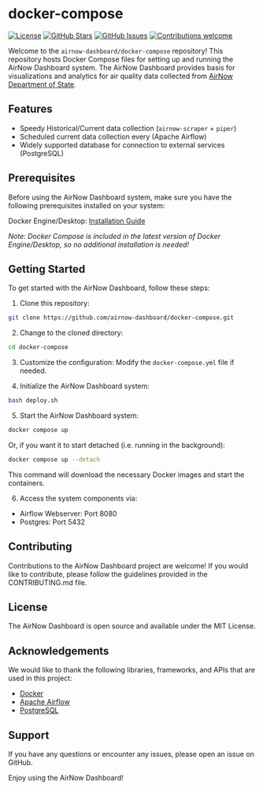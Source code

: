 # docker-compose
[![License](https://img.shields.io/badge/License-MIT-blue.svg)](https://opensource.org/licenses/MIT)
[![GitHub Stars](https://img.shields.io/github/stars/airnow-dashboard/docker-compose.svg)](https://github.com/airnow-dashboard/docker-compose/stargazers)
[![GitHub Issues](https://img.shields.io/github/issues/airnow-dashboard/docker-compose.svg)](https://github.com/airnow-dashboard/docker-compose/issues)
[![Contributions welcome](https://img.shields.io/badge/Contributions-welcome-orange.svg)](https://github.com/airnow-dashboard/docker-compose/blob/master/CONTRIBUTING.md)


Welcome to the `airnow-dashboard/docker-compose` repository! This repository hosts Docker Compose files for setting up and running the AirNow Dashboard system. The AirNow Dashboard provides basis for visualizations and analytics for air quality data collected from [AirNow Department of State](https://www.airnow.gov/international/us-embassies-and-consulates/).


## Features
- Speedy Historical/Current data collection (`airnow-scraper` + `piper`)
- Scheduled current data collection every (Apache Airflow)
- Widely supported database for connection to external services (PostgreSQL)

## Prerequisites
Before using the AirNow Dashboard system, make sure you have the following prerequisites installed on your system:

Docker Engine/Desktop: [Installation Guide](https://docs.docker.com/get-docker/)

*Note: Docker Compose is included in the latest version of Docker Engine/Desktop, so no additional installation is needed!*

## Getting Started

To get started with the AirNow Dashboard, follow these steps:

1. Clone this repository:

```bash
git clone https://github.com/airnow-dashboard/docker-compose.git
```

2. Change to the cloned directory:
```bash
cd docker-compose
```

3. Customize the configuration:
Modify the `docker-compose.yml` file if needed.


4. Initialize the AirNow Dashboard system:

```bash
bash deploy.sh
```

5. Start the AirNow Dashboard system:
```bash
docker compose up
```
Or, if you want it to start detached (i.e. running in the background):
```bash
docker compose up --detach
```
This command will download the necessary Docker images and start the containers.

6. Access the system components via:

- Airflow Webserver: Port 8080 
- Postgres: Port 5432

## Contributing
Contributions to the AirNow Dashboard project are welcome! If you would like to contribute, please follow the guidelines provided in the CONTRIBUTING.md file.

## License
The AirNow Dashboard is open source and available under the MIT License.

## Acknowledgements
We would like to thank the following libraries, frameworks, and APIs that are used in this project:

- [Docker](https://www.docker.com)
- [Apache Airflow](https://airflow.apache.org/)
- [PostgreSQL](https://www.postgresql.org/)

## Support
If you have any questions or encounter any issues, please open an issue on GitHub.

Enjoy using the AirNow Dashboard!
